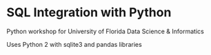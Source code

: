 # SQL Integration with Python

Python workshop for University of Florida Data Science & Informatics

Uses Python 2 with sqlite3 and pandas libraries
